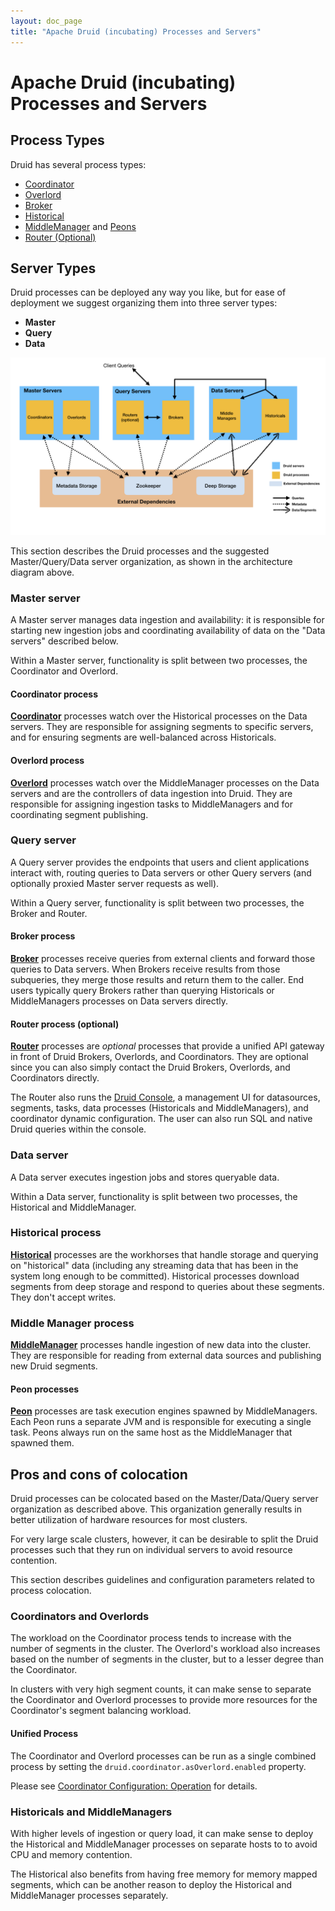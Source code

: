 ```yaml
---
layout: doc_page
title: "Apache Druid (incubating) Processes and Servers"
---
```


<!--
  ~ Licensed to the Apache Software Foundation (ASF) under one
  ~ or more contributor license agreements.  See the NOTICE file
  ~ distributed with this work for additional information
  ~ regarding copyright ownership.  The ASF licenses this file
  ~ to you under the Apache License, Version 2.0 (the
  ~ "License"); you may not use this file except in compliance
  ~ with the License.  You may obtain a copy of the License at
  ~
  ~   http://www.apache.org/licenses/LICENSE-2.0
  ~
  ~ Unless required by applicable law or agreed to in writing,
  ~ software distributed under the License is distributed on an
  ~ "AS IS" BASIS, WITHOUT WARRANTIES OR CONDITIONS OF ANY
  ~ KIND, either express or implied.  See the License for the
  ~ specific language governing permissions and limitations
  ~ under the License.
  -->

# Apache Druid (incubating) Processes and Servers

## Process Types

Druid has several process types:

* [Coordinator](../design/coordinator.html)
* [Overlord](../design/overlord.html)
* [Broker](../design/broker.html)
* [Historical](../design/historical.html)
* [MiddleManager](../design/middlemanager.html) and [Peons](../design/peons.html)
* [Router (Optional)](../development/router.html) 

## Server Types

Druid processes can be deployed any way you like, but for ease of deployment we suggest organizing them into three server types:

* **Master**
* **Query**
* **Data**

<img src="../../img/druid-architecture.png" width="800"/>

This section describes the Druid processes and the suggested Master/Query/Data server organization, as shown in the architecture diagram above.

### Master server

A Master server manages data ingestion and availability: it is responsible for starting new ingestion jobs and coordinating availability of data on the "Data servers" described below.

Within a Master server, functionality is split between two processes, the Coordinator and Overlord.

#### Coordinator process

[**Coordinator**](../design/coordinator.html) processes watch over the Historical processes on the Data servers. They are responsible for assigning segments to specific servers, and for ensuring segments are well-balanced across Historicals.

#### Overlord process

[**Overlord**](../design/overlord.html) processes watch over the MiddleManager processes on the Data servers and are the controllers of data ingestion into Druid. They are responsible for assigning ingestion tasks to MiddleManagers and for coordinating segment publishing.

### Query server

A Query server provides the endpoints that users and client applications interact with, routing queries to Data servers or other Query servers (and optionally proxied Master server requests as well).

Within a Query server, functionality is split between two processes, the Broker and Router.

#### Broker process

[**Broker**](../design/broker.html) processes receive queries from external clients and forward those queries to Data servers. When Brokers receive results from those subqueries, they merge those results and return them to the
caller. End users typically query Brokers rather than querying Historicals or MiddleManagers processes on Data servers directly.

#### Router process (optional)

[**Router**](../development/router.html) processes are _optional_ processes that provide a unified API gateway in front of Druid Brokers,
Overlords, and Coordinators. They are optional since you can also simply contact the Druid Brokers, Overlords, and
Coordinators directly.

The Router also runs the [Druid Console](../operations/management-uis.html#druid-console), a management UI for datasources, segments, tasks, data processes (Historicals and MiddleManagers), and coordinator dynamic configuration. The user can also run SQL and native Druid queries within the console.

### Data server

A Data server executes ingestion jobs and stores queryable data.

Within a Data server, functionality is split between two processes, the Historical and MiddleManager.

### Historical process

[**Historical**](../design/historical.html) processes are the workhorses that handle storage and querying on "historical" data
(including any streaming data that has been in the system long enough to be committed). Historical processes
download segments from deep storage and respond to queries about these segments. They don't accept writes.

### Middle Manager process

[**MiddleManager**](../design/middlemanager.html) processes handle ingestion of new data into the cluster. They are responsible
for reading from external data sources and publishing new Druid segments.

#### Peon processes

[**Peon**](../design/peons.html) processes are task execution engines spawned by MiddleManagers. Each Peon runs a separate JVM and is responsible for executing a single task. Peons always run on the same host as the MiddleManager that spawned them.

## Pros and cons of colocation

Druid processes can be colocated based on the Master/Data/Query server organization as
described above. This organization generally results in better utilization of
hardware resources for most clusters.

For very large scale clusters, however, it can be desirable to split the Druid processes
such that they run on individual servers to avoid resource contention.

This section describes guidelines and configuration parameters related to process colocation.

### Coordinators and Overlords

The workload on the Coordinator process tends to increase with the number of segments in the cluster. The Overlord's workload also increases based on the number of segments in the cluster, but to a lesser degree than the Coordinator.

In clusters with very high segment counts, it can make sense to separate the Coordinator and Overlord processes to provide more resources for the Coordinator's segment balancing workload.

#### Unified Process

The Coordinator and Overlord processes can be run as a single combined process by setting the `druid.coordinator.asOverlord.enabled` property.

Please see [Coordinator Configuration: Operation](../configuration/index.html#coordinator-operation) for details.

### Historicals and MiddleManagers

With higher levels of ingestion or query load, it can make sense to deploy the Historical and MiddleManager processes on separate hosts to to avoid CPU and memory contention. 

The Historical also benefits from having free memory for memory mapped segments, which can be another reason to deploy the Historical and MiddleManager processes separately.